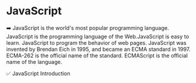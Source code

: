 # JavaScript

➡️ JavaScript is the world's most popular programming language. JavaScript is the programming language of the Web.JavaScript is easy to learn. JavaScript to program the behavior of web pages. JavaScript was invented by Brendan Eich in 1995, and became an ECMA standard in 1997. ECMA-262 is the official name of the standard. ECMAScript is the official name of the language.

✅ JavaScript Introduction